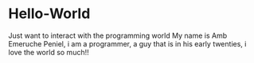 # Hello-World
Just want to interact with the programming world
My name is Amb Emeruche Peniel, i am a programmer, a guy that is in his early twenties, i love the world so much!!
